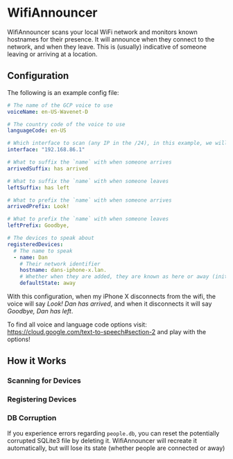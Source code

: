 # WifiAnnouncer

WifiAnnouncer scans your local WiFi network and monitors known hostnames for their presence. It will announce when they connect to the network, and when they leave. This is (usually) indicative of someone leaving or arriving at a location.

## Configuration

The following is an example config file:

```yaml
# The name of the GCP voice to use
voiceName: en-US-Wavenet-D

# The country code of the voice to use
languageCode: en-US

# Which interface to scan (any IP in the /24), in this example, we will scan 192.168.86.0/24
interface: "192.168.86.1"

# What to suffix the `name` with when someone arrives
arrivedSuffix: has arrived

# What to suffix the `name` with when someone leaves
leftSuffix: has left

# What to prefix the `name` with when someone arrives
arrivedPrefix: Look!

# What to prefix the `name` with when someone leaves
leftPrefix: Goodbye,

# The devices to speak about
registeredDevices:
  # The name to speak
  - name: Dan
    # Their network identifier
    hostname: dans-iphone-x.lan.
    # Whether when they are added, they are known as here or away (initial state)
    defaultState: away
```

With this configuration, when my iPhone X disconnects from the wifi, the voice will say _Look! Dan has arrived_, and when it disconnects it will say _Goodbye, Dan has left_.

To find all voice and language code options visit: https://cloud.google.com/text-to-speech#section-2 and play with the options!

## How it Works

### Scanning for Devices

### Registering Devices

### DB Corruption

If you experience errors regarding `people.db`, you can reset the potentially corrupted SQLite3 file by deleting it. WifiAnnouncer will recreate it automatically, but will lose its state (whether people are connected or away)
